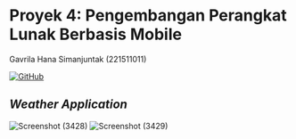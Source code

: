 # Proyek 4: Pengembangan Perangkat Lunak Berbasis Mobile
Gavrila Hana Simanjuntak (221511011)

[![GitHub](https://badgen.net/badge/icon/github?icon=github&label)](https://github.com/gavrilahana/proyek4_pt2)
## _Weather Application_

![Screenshot (3428)](https://github.com/gavrilahana/proyek4_pt2/assets/118156964/e2b7ee06-a27e-4409-a803-5072cd2d84ab)
![Screenshot (3429)](https://github.com/gavrilahana/proyek4_pt2/assets/118156964/35fce37d-3656-405d-983b-1540d06be572)

